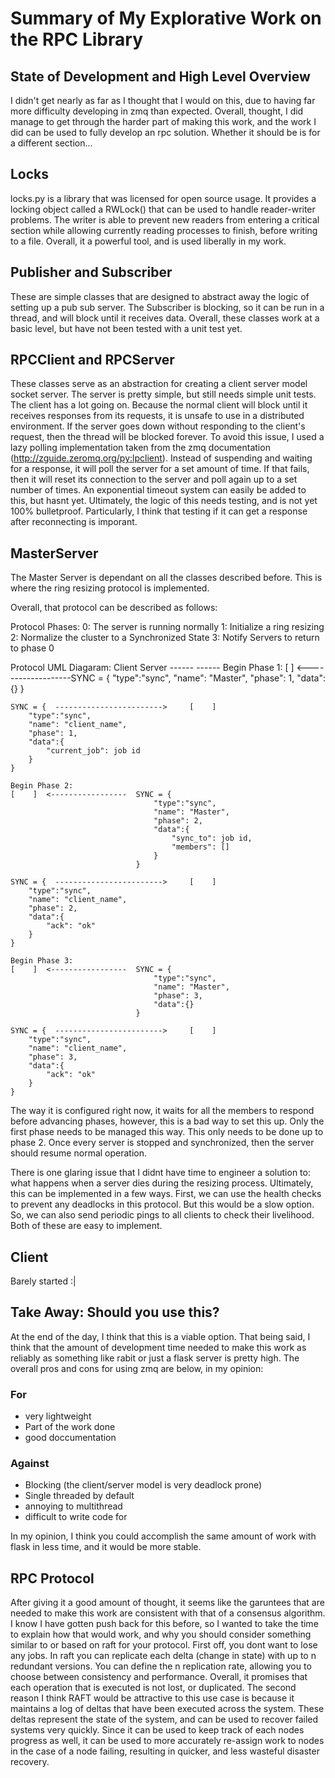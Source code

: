 # Summary of My Explorative Work on the RPC Library

## State of Development and High Level Overview

I didn't get nearly as far as I thought that I would on this, due to having far more difficulty developing in zmq than expected. Overall, thought, I did manage to get through the harder part of making this work, and the work I did can be used to fully develop an rpc solution. Whether it should be is for a different section...

## Locks

locks.py is a library that was licensed for open source usage. It provides a locking object called a RWLock() that can be used to handle reader-writer problems. The writer is able to prevent new readers from entering a critical section while allowing currently reading processes to finish, before writing to a file. Overall, it a powerful tool, and is used liberally in my work.

## Publisher and Subscriber

These are simple classes that are designed to abstract away the logic of setting up a pub sub server. The Subscriber is blocking, so it can be run in a thread, and will block until it receives data. Overall, these classes work at a basic level, but have not been tested with a unit test yet.

## RPCClient and RPCServer

These classes serve as an abstraction for creating a client server model socket server. The server is pretty simple, but still needs simple unit tests. The client has a lot going on. Because the normal client will block until it receives responses from its requests, it is unsafe to use in a distributed environment. If the server goes down without responding to the client's request, then the thread will be blocked forever. To avoid this issue, I used a lazy polling implementation taken from the zmq documentation (http://zguide.zeromq.org/py:lpclient). Instead of suspending and waiting for a response, it will poll the server for a set amount of time. If that fails, then it will reset its connection to the server and poll again up to a set number of times. An exponential timeout system can easily be added to this, but hasnt yet. Ultimately, the logic of this needs testing, and is not yet 100% bulletproof. Particularly, I think that testing if it can get a response after reconnecting is imporant.

## MasterServer

The Master Server is dependant on all the classes described before. This is where the ring resizing protocol is implemented.

Overall, that protocol can be described as follows:

Protocol Phases:
    0: The server is running normally
    1: Initialize a ring resizing 
    2: Normalize the cluster to a Synchronized State
    3: Notify Servers to return to phase 0

Protocol UML Diagaram:
    Client                                  Server
    ------                                  ------
    Begin Phase 1:
    [    ]  <-------------------SYNC = {
                                    "type":"sync",
                                    "name": "Master",
                                    "phase": 1,
                                    "data":{}
                                }


    SYNC = {  ------------------------>     [    ]
        "type":"sync",
        "name": "client_name",
        "phase": 1,
        "data":{
            "current_job": job id
        }
    }

    Begin Phase 2:
    [    ]  <-----------------  SYNC = {
                                    "type":"sync",
                                    "name": "Master",
                                    "phase": 2,
                                    "data":{
                                        "sync_to": job id,
                                        "members": []
                                    }
                                }

    SYNC = {  ------------------------>     [    ]
        "type":"sync",
        "name": "client_name",
        "phase": 2,
        "data":{
            "ack": "ok"
        }
    }

    Begin Phase 3:
    [    ]  <-----------------  SYNC = {
                                    "type":"sync",
                                    "name": "Master",
                                    "phase": 3,
                                    "data":{}
                                }

    SYNC = {  ------------------------>     [    ]
        "type":"sync",
        "name": "client_name",
        "phase": 3,
        "data":{
            "ack": "ok"
        }
    }
The way it is configured right now, it waits for all the members to respond before advancing phases, however, this is a bad way to set this up. Only the first phase needs to be managed this way. This only needs to be done up to phase 2. Once every server is stopped and synchronized, then the server should resume normal operation.

There is one glaring issue that I didnt have time to engineer a solution to: what happens when a server dies during the resizing process. Ultimately, this can be implemented in a few ways. First, we can use the health checks to prevent any deadlocks in this protocol. But this would be a slow option. So, we can also send periodic pings to all clients to check their livelihood. Both of these are easy to implement.

## Client
Barely started :|

## Take Away: Should you use this?

At the end of the day, I think that this is a viable option. That being said, I think that the amount of development time needed to make this work as reliably as something like rabit or just a flask server is pretty high. The overall pros and cons for using zmq are below, in my opinion:

### For
- very lightweight
- Part of the work done
- good doccumentation

### Against
- Blocking (the client/server model is very deadlock prone)
- Single threaded by default
- annoying to multithread
- difficult to write code for

In my opinion, I think you could accomplish the same amount of work with flask in less time, and it would be more stable.

## RPC Protocol
After giving it a good amount of thought, it seems like the garuntees that are needed to make this work are consistent with that of a consensus algorithm. I know I have gotten push back for this before, so I wanted to take the time to explain how that would work, and why you should consider something similar to or based on raft for your protocol. First off, you dont want to lose any jobs. In raft you can replicate each delta (change in state) with up to n redundant versions. You can define the n replication rate, allowing you to choose between consistency and performance. Overall, it promises that each operation that is executed is not lost, or duplicated. The second reason I think RAFT would be attractive to this use case is because it maintains a log of deltas that have been executed across the system. These deltas represent the state of the system, and can be used to recover failed systems very quickly. Since it can be used to keep track of each nodes progress as well, it can be used to more accurately re-assign work to nodes in the case of a node failing, resulting in quicker, and less wasteful disaster recovery. 